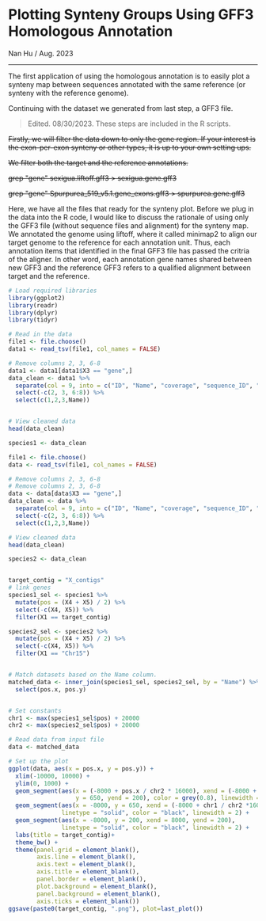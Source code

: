 # Plotting Synteny Groups Using GFF3 Homologous Annotation
Nan Hu / Aug. 2023

---
The first application of using the homologous annotation is to easily plot a synteny map between sequences annotated with the same reference (or synteny with the reference genome).

Continuing with the dataset we generated from last step, a GFF3 file. 
> Edited. 08/30/2023. These steps are included in the R scripts.

<del>Firstly, we will filter the data down to only the gene region. If your interest is the exon-per-exon synteny or other types, it is up to your own setting ups. </del>

<del>We filter both the target and the reference annotations. </del>

<del>grep "gene" sexigua.liftoff.gff3 > sexigua.gene.gff3 </del>

<del>grep "gene" Spurpurea_519_v5.1.gene_exons.gff3 > spurpurea.gene.gff3 </del>

Here, we have all the files that ready for the synteny plot. Before we plug in the data into the R code, I would like to discuss the rationale of using only the GFF3 file (without sequence files and alignment) for the synteny map. We annotated the genome using liftoff, where it called minimap2 to align our target genome to the reference for each annotation unit. Thus, each annotation items that identified in the final GFF3 file has passed the critria of the aligner. In other word, each annotation gene names shared between new GFF3 and the reference GFF3 refers to a qualified alignment between target and the reference.

```R
# Load required libraries
library(ggplot2)
library(readr)
library(dplyr)
library(tidyr)

# Read in the data
file1 <- file.choose()
data1 <- read_tsv(file1, col_names = FALSE)

# Remove columns 2, 3, 6-8
data1 <- data1[data1$X3 == "gene",]
data_clean <- data1 %>%
  separate(col = 9, into = c("ID", "Name", "coverage", "sequence_ID", "valid_ORFs", "extra_copy_number", "copy_num_ID"), sep = ";") %>%
  select(-c(2, 3, 6:8)) %>%
  select(c(1,2,3,Name))


# View cleaned data
head(data_clean)

species1 <- data_clean 

file1 <- file.choose()
data <- read_tsv(file1, col_names = FALSE)

# Remove columns 2, 3, 6-8
# Remove columns 2, 3, 6-8
data <- data[data$X3 == "gene",]
data_clean <- data %>%
  separate(col = 9, into = c("ID", "Name", "coverage", "sequence_ID", "valid_ORFs", "extra_copy_number", "copy_num_ID"), sep = ";") %>%
  select(-c(2, 3, 6:8)) %>%
  select(c(1,2,3,Name))

# View cleaned data
head(data_clean)

species2 <- data_clean 


target_contig = "X_contigs"
# link genes
species1_sel <- species1 %>% 
  mutate(pos = (X4 + X5) / 2) %>%
  select(-c(X4, X5)) %>%
  filter(X1 == target_contig)

species2_sel <- species2 %>% 
  mutate(pos = (X4 + X5) / 2) %>%
  select(-c(X4, X5)) %>%
  filter(X1 == "Chr15")


# Match datasets based on the Name column.
matched_data <- inner_join(species1_sel, species2_sel, by = "Name") %>% 
  select(pos.x, pos.y)


# Set constants
chr1 <- max(species1_sel$pos) + 20000
chr2 <- max(species2_sel$pos) + 20000

# Read data from input file
data <- matched_data

# Set up the plot
ggplot(data, aes(x = pos.x, y = pos.y)) +
  xlim(-10000, 10000) +
  ylim(0, 1000) +
  geom_segment(aes(x = (-8000 + pos.x / chr2 * 16000), xend = (-8000 + pos.y / chr2 * 16000),
                   y = 650, yend = 200), color = grey(0.8), linewidth = 0.7) +
  geom_segment(aes(x = -8000, y = 650, xend = (-8000 + chr1 / chr2 *16000), yend = 650), 
               linetype = "solid", color = "black", linewidth = 2) +
  geom_segment(aes(x = -8000, y = 200, xend = 8000, yend = 200), 
               linetype = "solid", color = "black", linewidth = 2) +
  labs(title = target_contig)+
  theme_bw() +
  theme(panel.grid = element_blank(),
        axis.line = element_blank(),
        axis.text = element_blank(),
        axis.title = element_blank(),
        panel.border = element_blank(),
        plot.background = element_blank(),
        panel.background = element_blank(),
        axis.ticks = element_blank())
ggsave(paste0(target_contig, ".png"), plot=last_plot())
```
